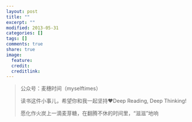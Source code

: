 ```yaml
---
layout: post
title: ""
excerpt: ""
modified: 2013-05-31
categories: []
tags: []
comments: true
share: true
image:
  feature: 
  credit: 
  creditlink:
---
```


> 公众号：麦穗时间（myselftimes）
> 
> 读书这件小事儿，希望你和我一起坚持❤️Deep Reading, Deep Thinking!
> 
> 愿化作火炭上一滴麦芽糖，在翻腾不休的时间里，“滋滋”地响